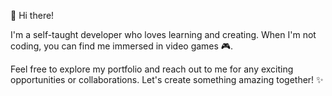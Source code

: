 👋 Hi there!

I'm a self-taught developer who loves learning and creating. When I'm not coding, you can find me immersed in video games 🎮.

Feel free to explore my portfolio and reach out to me for any exciting opportunities or collaborations. Let's create something amazing together! ✨

